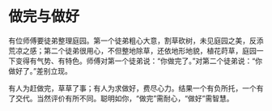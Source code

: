 # 做完与做好

有位师傅要徒弟整理庭园。第一个徒弟粗心大意，割草砍树，未见庭园之美，反添荒凉之感；第二个徒弟很用心，不但整地除草，还依地形地貌，植花莳草，庭园一下变得有气势、有特色。师傅对第一个徒弟说：“你做完了。”对第二个徒弟说：“你做好了。”差别立现。 

有人为赶做完，草草了事；有人为求做好，费尽心力。结果一个有负所托，一个有了交代。当然评价有所不同。聪明如你，“做完”需耐心，“做好”需智慧。
